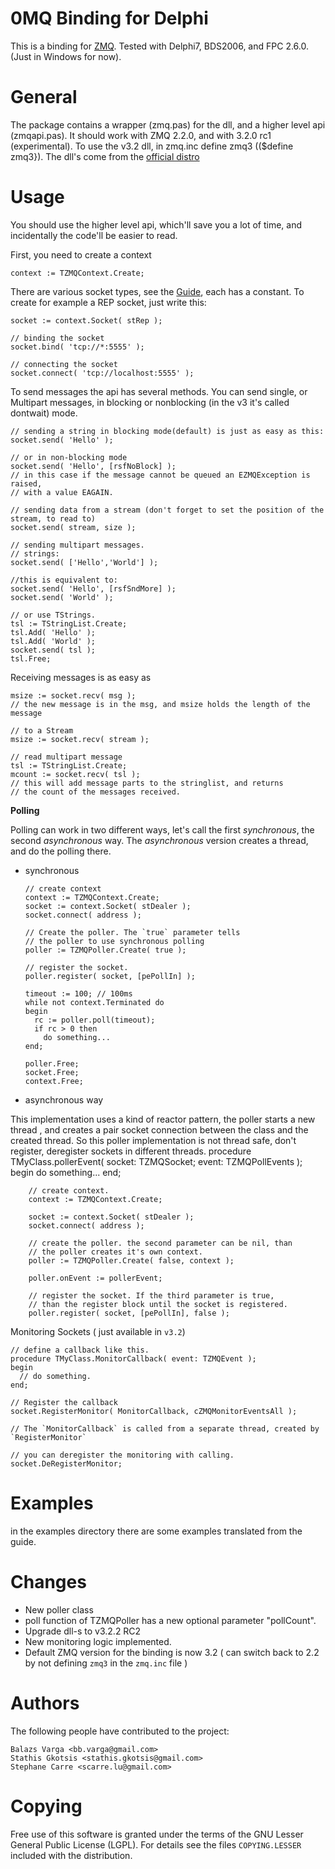 0MQ Binding for Delphi
======================

This is a binding for [ZMQ](http://www.zeromq.org). Tested with Delphi7, BDS2006, and 
FPC 2.6.0. (Just in Windows for now). 

General
=======

The package contains a wrapper (zmq.pas) for the dll, and a higher level api (zmqapi.pas). 
It should work with ZMQ 2.2.0, and with 3.2.0 rc1 (experimental). To use the v3.2 dll, in
zmq.inc define zmq3 (($define zmq3}). The dll's come from the 
[official distro](http://www.zeromq.org/intro:get-the-software) 

Usage
=====

You should use the higher level api, which'll save you a lot of time, and incidentally 
the code'll be easier to read.

First, you need to create a context

    context := TZMQContext.Create; 
    
There are various socket types, see the [Guide](http://zguide.zeromq.org), each has a 
constant. To create for example a REP socket, just write this:

    socket := context.Socket( stRep );
    
    // binding the socket
    socket.bind( 'tcp://*:5555' );
    
    // connecting the socket
    socket.connect( 'tcp://localhost:5555' );
    
To send messages the api has several methods. You can send single, or Multipart messages,
in blocking or nonblocking (in the v3 it's called dontwait) mode.
    
    // sending a string in blocking mode(default) is just as easy as this:
    socket.send( 'Hello' );
    
    // or in non-blocking mode
    socket.send( 'Hello', [rsfNoBlock] );
    // in this case if the message cannot be queued an EZMQException is raised,
    // with a value EAGAIN.
    
    // sending data from a stream (don't forget to set the position of the stream, to read to)
    socket.send( stream, size );
    
    // sending multipart messages.
    // strings:
    socket.send( ['Hello','World'] );
    
    //this is equivalent to:
    socket.send( 'Hello', [rsfSndMore] );
    socket.send( 'World' );
    
    // or use TStrings.
    tsl := TStringList.Create;
    tsl.Add( 'Hello' );
    tsl.Add( 'World' );
    socket.send( tsl );
    tsl.Free;
      
Receiving messages is as easy as

    msize := socket.recv( msg );
    // the new message is in the msg, and msize holds the length of the message
    
    // to a Stream
    msize := socket.recv( stream );
    
    // read multipart message
    tsl := TStringList.Create;
    mcount := socket.recv( tsl );
    // this will add message parts to the stringlist, and returns
    // the count of the messages received.

**Polling**

Polling can work in two different ways, let's call the first 
_synchronous_, the second _asynchronous_ way. The _asynchronous_
version creates a thread, and do the polling there.

  - synchronous 
    
        // create context
        context := TZMQContext.Create;
        socket := context.Socket( stDealer );
        socket.connect( address );
    
        // Create the poller. The `true` parameter tells 
        // the poller to use synchronous polling
        poller := TZMQPoller.Create( true );
    
        // register the socket.
        poller.register( socket, [pePollIn] );
        
        timeout := 100; // 100ms
        while not context.Terminated do
        begin
          rc := poller.poll(timeout);
          if rc > 0 then
            do something...
        end;
        
        poller.Free;
        socket.Free;
        context.Free;
     
  - asynchronous way
    
  This implementation uses a kind of reactor pattern, the poller
  starts a new thread , and creates a pair socket connection 
  between the class and the created thread. So this poller 
  implementation is not thread safe, don't register, deregister
  sockets in different threads.
        procedure TMyClass.pollerEvent( socket: TZMQSocket; event: TZMQPollEvents );
          begin
            do something...
          end;
          
        // create context.
        context := TZMQContext.Create;
        
        socket := context.Socket( stDealer );
        socket.connect( address );
        
        // create the poller. the second parameter can be nil, than
        // the poller creates it's own context.
        poller := TZMQPoller.Create( false, context );
        
        poller.onEvent := pollerEvent;

        // register the socket. If the third parameter is true,
        // than the register block until the socket is registered.
        poller.register( socket, [pePollIn], false );
        
    
  
Monitoring Sockets ( just available in `v3.2`)

    // define a callback like this.
    procedure TMyClass.MonitorCallback( event: TZMQEvent );
    begin
      // do something.
    end;
    
    // Register the callback
    socket.RegisterMonitor( MonitorCallback, cZMQMonitorEventsAll );
    
    // The `MonitorCallback` is called from a separate thread, created by `RegisterMonitor`
    
    // you can deregister the monitoring with calling.
    socket.DeRegisterMonitor; 

    
Examples
========

in the examples directory there are some examples translated from the guide.

Changes
=======
* New poller class
* poll function of TZMQPoller has a new optional parameter "pollCount".
* Upgrade dll-s to v3.2.2 RC2
* New monitoring logic implemented.
* Default ZMQ version for the binding is now 3.2 ( can switch back to 2.2 by not defining `zmq3` in the `zmq.inc` file )

Authors
=======

The following people have contributed to the project:

    Balazs Varga <bb.varga@gmail.com> 
    Stathis Gkotsis <stathis.gkotsis@gmail.com>
    Stephane Carre <scarre.lu@gmail.com>

Copying
=======

Free use of this software is granted under the terms of the GNU Lesser General
Public License (LGPL). For details see the files `COPYING.LESSER` included with 
the distribution.